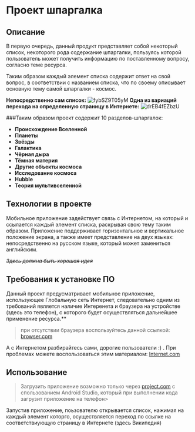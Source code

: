 # Проект шпаргалка

## Описание

В первую очередь, данный продукт представляет собой некоторый список, некоторого рода содержание шпаргалки, 
пользуясь которой пользователь может получить информацию по поставленному вопросу, согласно теме ресурса. 

Таким образом каждый элемент списка содержит ответ на свой вопрос, в соответствии с названием списка, что по своему описывает основную тему самой шпаргалки - космос.

**Непосредственно сам список:**
![fybSZ9T05yM](https://user-images.githubusercontent.com/77580790/143134644-16f8b3db-d9dd-4955-b175-f191cdec35ba.jpg)
**Одна из вариаций перехода на определенную страницу в Интернете:**
![drEB4fEZbzU](https://user-images.githubusercontent.com/77580790/143134551-c825918e-c055-49d6-bdbc-7bef5d1603f3.jpg)

###Таким образом проект содержит 10 разделов-шпаргалок:

- **Происхождение Вселенной** 
- **Планеты** 
- **Звёзды** 
- **Галактика** 
- **Чёрная дыра** 
- **Тёмная материя** 
- **Другие объекты космоса** 
- **Исследование космоса** 
- **Hubble** 
- **Теория мультивселенной**

## Технологии в проекте

Мобильное приложение задействует связь с Интернетом, на который и ссылается каждый элемент списка, раскрывая свою тему таким образом. Приложение поддерживает горизонтальное 
и вертикальное положение экрана, а также имеет представление на двух языках: непосредственно на русском языке, который может замениться английским.

*~~Здесь должна быть хорошая идея~~*

## Требования к установке ПО

Данный проект предусматривает мобильное приложение, использующее Глобальную сеть Интернет, следовательно одним из требований является наличие Интеренета
 и браузера на устройстве (здесь это телефон), с которого будет осуществляться дальнейшее применение ресурса.**

> при отсутствии браузера воспользуйтесь данной ссылкой: [browser.com](https://allbrowsers.ru/)

А с Интернетом разбирайтесь сами, дорогие пользователи :) . При проблемах можете воспользоваться этим материалом:  [Internet.com](https://habr.com/ru/post/531082/)

## Использование

> Загрузить приложение возможно только через [project.com](https://disk.yandex.ru/d/BDSl2sTAnFJRlg) с спользованием Android Studio, который при выполнении кода загрузит
приложение на телефон>

Запустив приложение, поьзователю открывается список, нажимая на каждый элемент которго, осуществляется переход по ссылке на соответствиующую страницу в Интернете 
(здесь Википедия)

